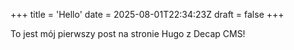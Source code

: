 +++
title = 'Hello'
date = 2025-08-01T22:34:23Z
draft = false
+++

To jest mój pierwszy post na stronie Hugo z Decap CMS!
